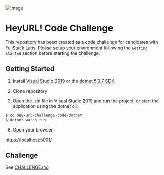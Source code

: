 ![image](https://user-images.githubusercontent.com/2884124/122690230-ed159100-d1ed-11eb-9d66-28d391964349.png)


# HeyURL! Code Challenge

This repository has been created as a code challenge for candidates with
FullStack Labs. Please setup your environment following the `Getting Started`
section before starting the challenge.

## Getting Started


1. Install [Visual Studio 2019](https://visualstudio.microsoft.com/downloads/) or the [dotnet 5.0.7 SDK](https://dotnet.microsoft.com/download/dotnet/5.0)

2. Clone repository

7. Open the .sln file in Visual Studio 2019 and run the project, or start the application using the dotnet cli:

```sh
$ cd hey-url-challenge-code-dotnet
$ dotnet watch run
```

8. Open your browser

[https://localhost:5001/](https://localhost:5001/)

## Challenge
See [CHALLENGE.md](./CHALLENGE.md)
